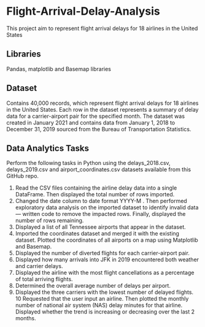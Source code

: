 # Flight-Arrival-Delay-Analysis
This project aim to represent flight arrival delays for 18 airlines in the United States

## Libraries 
 Pandas, matplotlib and Basemap libraries
 
 ## Dataset
 Contains 40,000 records, which represent flight arrival delays for 18 airlines in the United States. Each row in the dataset represents a summary of delay data for a     carrier-airport pair for the specified month. 
 The dataset was created in January 2021 and contains data from January 1, 2018 to December 31, 2019 sourced from the Bureau of Transportation Statistics.

## Data Analytics Tasks
Perform the following tasks in Python using the delays_2018.csv, delays_2019.csv and airport_coordinates.csv datasets available from this GitHub repo.
 1. Read the CSV files containing the airline delay data into a single DataFrame. Then displayed the total number of rows imported.
 2. Changed the date column to date format YYYY-M . Then performed exploratory data analysis on the imported dataset to identify invalid data — written code to                 remove the impacted rows. Finally, displayed the number of rows remaining.
 3. Displayed a list of all Tennessee airports that appear in the dataset.
 4. Imported the coordinates dataset and merged it with the existing dataset. Plotted the coordinates of all airports on a map using Matplotlib and Basemap.
 5. Displayed the number of diverted flights for each carrier-airport pair.
 6. Displayed how many arrivals into JFK in 2019 encountered both weather and carrier delays.
 7. Displayed the airline with the most flight cancellations as a percentage of total arriving flights.
 8. Determined the overall average number of delays per airport.
 9. Displayed the three carriers with the lowest number of delayed flights.
 10 Requested that the user input an airline. Then plotted the monthly number of national air system (NAS) delay minutes for that airline. Displayed whether the trend is increasing or decreasing over the last 2 months.
